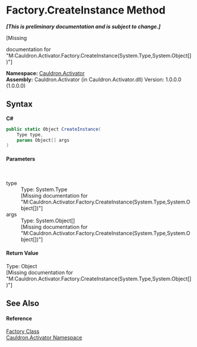 # Factory.CreateInstance Method 
 _**\[This is preliminary documentation and is subject to change.\]**_

\[Missing <summary> documentation for "M:Cauldron.Activator.Factory.CreateInstance(System.Type,System.Object[])"\]

**Namespace:**&nbsp;<a href="N_Cauldron_Activator">Cauldron.Activator</a><br />**Assembly:**&nbsp;Cauldron.Activator (in Cauldron.Activator.dll) Version: 1.0.0.0 (1.0.0.0)

## Syntax

**C#**<br />
``` C#
public static Object CreateInstance(
	Type type,
	params Object[] args
)
```


#### Parameters
&nbsp;<dl><dt>type</dt><dd>Type: System.Type<br />\[Missing <param name="type"/> documentation for "M:Cauldron.Activator.Factory.CreateInstance(System.Type,System.Object[])"\]</dd><dt>args</dt><dd>Type: System.Object[]<br />\[Missing <param name="args"/> documentation for "M:Cauldron.Activator.Factory.CreateInstance(System.Type,System.Object[])"\]</dd></dl>

#### Return Value
Type: Object<br />\[Missing <returns> documentation for "M:Cauldron.Activator.Factory.CreateInstance(System.Type,System.Object[])"\]

## See Also


#### Reference
<a href="T_Cauldron_Activator_Factory">Factory Class</a><br /><a href="N_Cauldron_Activator">Cauldron.Activator Namespace</a><br />